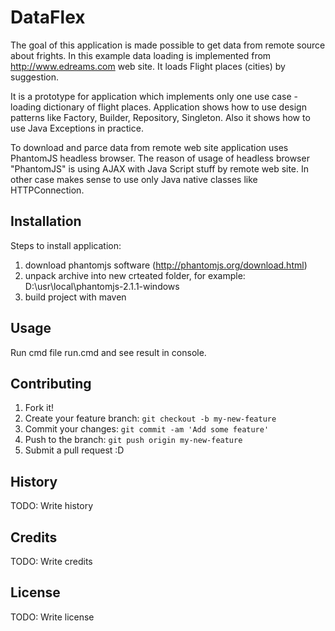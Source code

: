 # DataFlex

The goal of this application is made possible to get data from remote source about frights.
In this example data loading is implemented from http://www.edreams.com web site. It loads Flight places (cities) by suggestion.

It is a prototype for application which implements only one use case - loading dictionary of flight places.
Application shows how to use design patterns like Factory, Builder, Repository, Singleton.
Also it shows how to use Java Exceptions in practice.

To download and parce data from remote web site application uses PhantomJS headless browser.
The reason of usage of headless browser "PhantomJS" is using AJAX with Java Script stuff by remote web site.
In other case makes sense to use only Java native classes like HTTPConnection.

## Installation

Steps to install application:

1) download phantomjs software (http://phantomjs.org/download.html)
2) unpack archive into new crteated folder, for example: D:\usr\local\phantomjs-2.1.1-windows
3) build project with maven

## Usage

Run cmd file run.cmd and see result in console.

## Contributing

1. Fork it!
2. Create your feature branch: `git checkout -b my-new-feature`
3. Commit your changes: `git commit -am 'Add some feature'`
4. Push to the branch: `git push origin my-new-feature`
5. Submit a pull request :D

## History

TODO: Write history

## Credits

TODO: Write credits

## License

TODO: Write license



